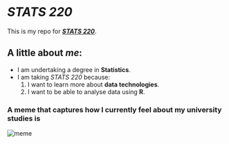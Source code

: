 # _STATS 220_

This is my repo for [***STATS 220***](https://courseoutline.auckland.ac.nz/dco/course/STATS/220/1253). 



## A little about _me_:

* I am undertaking a degree in **Statistics**.
* I am taking _STATS 220_ because:
  1. I want to learn more about **data technologies**.
  2. I want to be able to analyse data using **R**.
  


### A meme that captures how I currently feel about my university studies is 

![meme](https://media3.giphy.com/media/v1.Y2lkPTc5MGI3NjExc3VyMXZyYjNzOWwxMzFweTl2bmJwN2FjZTZkNGczbW52dzZkOTB4cyZlcD12MV9pbnRlcm5hbF9naWZfYnlfaWQmY3Q9Zw/IPbS5R4fSUl5S/giphy.gif)


